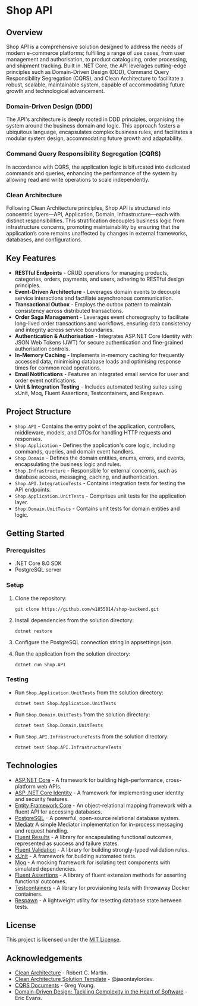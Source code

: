 # Shop API

## Overview

Shop API is a comprehensive solution designed to address the needs of modern e-commerce platforms; fulfilling a range of use cases, from user management and authorisation, to product cataloguing, order processing, and shipment tracking. Built in .NET Core, the API leverages cutting-edge principles such as Domain-Driven Design (DDD), Command Query Responsibility Segregation (CQRS), and Clean Architecture to facilitate a robust, scalable, maintainable system, capable of accommodating future growth and technological advancement.

### Domain-Driven Design (DDD)

The API's architecture is deeply rooted in DDD principles, organising the system around the business domain and logic. This approach fosters a ubiquitous language, encapsulates complex business rules, and facilitates a modular system design, accommodating future growth and adaptability.

### Command Query Responsibility Segregation (CQRS)

In accordance with CQRS, the application logic is bifurcated into dedicated commands and queries, enhancing the performance of the system by allowing read and write operations to scale independently.

### Clean Architecture

Following Clean Architecture principles, Shop API is structured into concentric layers—API, Application, Domain, Infrastructure—each with distinct responsibilities. This stratification decouples business logic from infrastructure concerns, promoting maintainability by ensuring that the application’s core remains unaffected by changes in external frameworks, databases, and configurations.

## Key Features

- **RESTful Endpoints** - CRUD operations for managing products, categories, orders, payments, and users, adhering to RESTful design principles.
- **Event-Driven Architecture** - Leverages domain events to decouple service interactions and factiliate asynchronous communication.
- **Transactional Outbox** - Employs the outbox pattern to maintain consistency across distributed transactions.
- **Order Saga Management** - Leverages event choreography to facilitate long-lived order transactions and workflows, ensuring data consistency and integrity across service boundaries.
- **Authentication & Authorisation** - Integrates ASP.NET Core Identity with JSON Web Tokens (JWT) for secure authentication and fine-grained authorisation controls.
- **In-Memory Caching** - Implements in-memory caching for frequently accessed data, minimising database loads and optimising response times for common read operations.
- **Email Notifications** - Features an integrated email service for user and order event notifications.
- **Unit & Integration Testing** - Includes automated testing suites using xUnit, Moq, Fluent Assertions, Testcontainers, and Respawn.

## Project Structure

- `Shop.API` - Contains the entry point of the application, controllers, middleware, models, and DTOs for handling HTTP requests and responses.
- `Shop.Application` - Defines the application's core logic, including commands, queries, and domain event handlers.
- `Shop.Domain` - Defines the domain entities, enums, errors, and events, encapsulating the business logic and rules.
- `Shop.Infrastructure` - Responsible for external concerns, such as database access, messaging, caching, and authentication.
- `Shop.API.IntegrationTests` - Contains integration tests for testing the API endpoints.
- `Shop.Application.UnitTests` - Comprises unit tests for the application layer.
- `Shop.Domain.UnitTests` - Contains unit tests for domain entities and logic.

## Getting Started

### Prerequisites

- .NET Core 8.0 SDK
- PostgreSQL server

### Setup

1. Clone the repository:

    ```
    git clone https://github.com/w1855014/shop-backend.git
    ```

2. Install dependencies from the solution directory:

    ```
    dotnet restore
    ```

3. Configure the PostgreSQL connection string in appsettings.json.

4. Run the application from the solution directory:

    ```
    dotnet run Shop.API
    ```

### Testing

- Run `Shop.Application.UnitTests` from the solution directory:

    ```
    dotnet test Shop.Application.UnitTests
    ```

- Run `Shop.Domain.UnitTests` from the solution directory:

    ```
    dotnet test Shop.Domain.UnitTests
    ```

- Run `Shop.API.InfrastructureTests` from the solution directory:

    ```
    dotnet test Shop.API.InfrastructureTests
    ```

## Technologies

* [ASP.NET Core](https://learn.microsoft.com/en-us/aspnet/core/introduction-to-aspnet-core) - A framework for building high-performance, cross-platform web APIs.
* [ASP .NET Core Identity](https://learn.microsoft.com/en-us/aspnet/core/security/authentication/identity) - A framework for implementing user identity and security features.
* [Entity Framework Core](https://learn.microsoft.com/en-us/ef/core/) - An object-relational mapping framework with a fluent API for accessing databases.
* [PostgreSQL](https://www.postgresql.org/) - A powerful, open-source relational database system.
* [Mediatr](https://github.com/jbogard/MediatR) A simple Mediator implementation for in-process messaging and request handling.
* [Fluent Results](https://github.com/altmann/FluentResults) - A library for encapsulating functional outcomes, represented as success and failure states.
* [Fluent Validation](https://fluentvalidation.net/) - A library for building strongly-typed validation rules.
* [xUnit](https://xunit.net/) - A framework for building automated tests.
* [Moq](https://github.com/moq) - A mocking framework for isolating test components with simulated dependencies.
* [Fluent Assertions](https://fluentassertions.com/) - A library of fluent extension methods for asserting functional outcomes.
* [Testcontainers](https://dotnet.testcontainers.org/) - A library for provisioning tests with throwaway Docker containers.
* [Respawn](https://github.com/jbogard/Respawn) - A lightweight utility for resetting database state between tests.

## License

This project is licensed under the [MIT License]().

## Acknowledgements

* [Clean Architecture](https://blog.cleancoder.com/uncle-bob/2012/08/13/the-clean-architecture.html) - Robert C. Martin.
* [Clean Architecture Solution Template](https://github.com/jasontaylordev/CleanArchitecture) - @jasontaylordev.
* [CQRS Documents](https://cqrs.files.wordpress.com/2010/11/cqrs_documents.pdf) - Greg Young.
* [Domain-Driven Design: Tackling Complexity in the Heart of Software](https://www.amazon.com/dp-0321125215/dp/0321125215/) - Eric Evans.